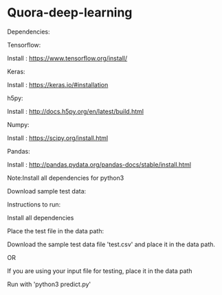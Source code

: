 # Quora-deep-learning

Dependencies:

Tensorflow:

Install : https://www.tensorflow.org/install/

Keras:

Install : https://keras.io/#installation

h5py:

Install : http://docs.h5py.org/en/latest/build.html

Numpy:

Install : https://scipy.org/install.html

Pandas:

Install : http://pandas.pydata.org/pandas-docs/stable/install.html

Note:Install all dependencies for python3

Download sample test data:



Instructions to run:

Install all dependencies

Place the test file in the data path:

Download the sample test data file 'test.csv' and place it in the data path.

OR

If you are using your input file for testing, place it in the data path

Run with 'python3 predict.py'
